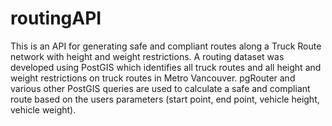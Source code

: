 # routingAPI
This is an API for generating safe and compliant routes along a Truck Route network with height and weight restrictions.  A routing dataset was developed using PostGIS which identifies all truck routes and all height and weight restrictions on truck routes in Metro Vancouver.  pgRouter and various other PostGIS queries are used to calculate a safe and compliant route based on the users parameters (start point, end point, vehicle height, vehicle weight).

